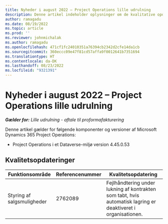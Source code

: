 ```yaml
---
title: Nyheder i august 2022 – Project Operations lille udrulning
description: Denne artikel indeholder oplysninger om de kvalitative opdateringer, der er tilgængelige i august 2022-udgivelsen af Microsoft Dynamics 365 Project Operations lille udrulning.
author: ramagadu
ms.date: 08/19/2022
ms.topic: article
ms.prod: ''
ms.reviewer: johnmichalak
ms.author: ramagadu
ms.openlocfilehash: 471cf1fc24010351a76394cb2342d2cfe14da1cb
ms.sourcegitcommit: 360eccc09e47f81cd57affa9f0012641b7351694
ms.translationtype: HT
ms.contentlocale: da-DK
ms.lasthandoff: 08/23/2022
ms.locfileid: "9321391"
---
```

# <a name="whats-new-august-2022---project-operations-lite-deployment"></a>Nyheder i august 2022 – Project Operations lille udrulning

_**Gælder for:** Lille udrulning - aftale til proformafakturering_

Denne artikel gælder for følgende komponenter og versioner af Microsoft Dynamics 365 Project Operations:

- Project Operations i et Dataverse-miljø version 4.45.0.53

## <a name="quality-updates"></a>Kvalitetsopdateringer

| Funktionsområde | Referencenummer | Kvalitetsopdatering |
| --- | --- | --- |
| Styring af salgsmuligheder | 2762089 | Fejlhåndtering under lukning af kontrakten som tabt, hvis automatisk lagring er deaktiveret i organisationen.|
